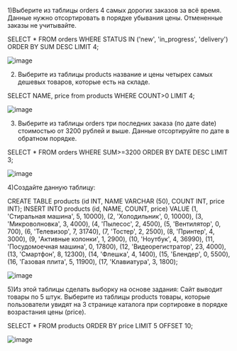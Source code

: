 1)Выберите из таблицы orders 4 самых дорогих заказов за всё время.
Данные нужно отсортировать в порядке убывания цены.
Отмененные заказы не учитывайте.

SELECT * FROM orders WHERE STATUS IN ('new', 'in_progress', 'delivery') ORDER BY SUM DESC LIMIT 4;

![image](https://github.com/user-attachments/assets/9e1c14d7-0fd8-45a7-bde8-a02b498fc76c)

2) Выберите из таблицы products название и цены четырех самых дешевых товаров, которые есть на складе.

SELECT NAME, price from products WHERE COUNT>0 LIMIT 4;

![image](https://github.com/user-attachments/assets/997449e6-383a-4ce6-b821-77aff3f0c3cd)

3) Выберите из таблицы orders три последних заказа (по дате date) стоимостью от 3200 рублей и выше.
Данные отсортируйте по дате в обратном порядке.

SELECT * FROM orders WHERE SUM>=3200 ORDER BY DATE DESC LIMIT 3;

![image](https://github.com/user-attachments/assets/d0ec4f7b-ea11-4197-b5be-0628c77731de)

4)Создайте данную таблицу:

CREATE TABLE products (id INT, NAME VARCHAR (50), COUNT INT, price INT);
INSERT INTO products (id, NAME, COUNT, price)
VALUE (1, 'Стиральная машина', 5, 10000),
(2, 'Холодильник', 0, 10000),
(3, 'Микроволновка', 3, 4000),
(4, 'Пылесос', 2, 4500),
(5, 'Вентилятор', 0, 700),
(6, 'Телевизор', 7, 31740),
(7, 'Тостер', 2, 2500),
(8, 'Принтер', 4, 3000),
(9, 'Активные колонки', 1, 2900),
(10, 'Ноутбук', 4, 36990),
(11, 'Посудомоечная машина', 0, 17800),
(12, 'Видеорегистратор', 23, 4000),
(13, 'Смартфон', 8, 12300),
(14, 'Флешка', 4, 1400),
(15, 'Блендер', 0, 5500),
(16, 'Газовая плита', 5, 11900),
(17, 'Клавиатура', 3, 1800);

![image](https://github.com/user-attachments/assets/c82c180f-f94c-467b-8d67-745f8bb23030)

5)Из этой таблицы сделать выборку на основе задания: Сайт выводит товары по 5 штук. Выберите из таблицы products товары, которые пользователи увидят на 3 странице каталога при сортировке в порядке возрастания цены (price).

SELECT * FROM products ORDER BY price LIMIT 5 OFFSET 10;

![image](https://github.com/user-attachments/assets/dba2d832-abc0-44a8-bf81-ab45de48ffb4)


